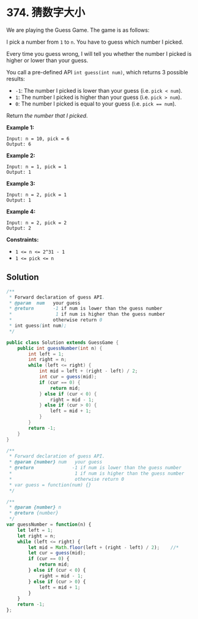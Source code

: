 # 374. 猜数字大小

We are playing the Guess Game. The game is as follows:

I pick a number from `1` to `n`. You have to guess which number I picked.

Every time you guess wrong, I will tell you whether the number I picked is higher or lower than your guess.

You call a pre-defined API `int guess(int num)`, which returns 3 possible results:

* `-1`: The number I picked is lower than your guess (i.e. `pick < num`).
* `1`: The number I picked is higher than your guess (i.e. `pick > num`).
* `0`: The number I picked is equal to your guess (i.e. `pick == num`).

Return *the number that I picked*.

**Example 1:**

```text
Input: n = 10, pick = 6
Output: 6
```
**Example 2:**
```text
Input: n = 1, pick = 1
Output: 1
```
**Example 3:**
```text
Input: n = 2, pick = 1
Output: 1
```
**Example 4:**
```text
Input: n = 2, pick = 2
Output: 2
```

**Constraints:**

* `1 <= n <= 2^31 - 1`
* `1 <= pick <= n`

## Solution

```java
/** 
 * Forward declaration of guess API.
 * @param  num   your guess
 * @return 	     -1 if num is lower than the guess number
 *			      1 if num is higher than the guess number
 *               otherwise return 0
 * int guess(int num);
 */

public class Solution extends GuessGame {
    public int guessNumber(int n) {
        int left = 1;
        int right = n;
        while (left <= right) {
            int mid = left + (right - left) / 2;
            int cur = guess(mid);
            if (cur == 0) {
                return mid;
            } else if (cur < 0) {
                right = mid - 1;
            } else if (cur > 0) {
                left = mid + 1;
            }
        }
        return -1;
    }
}
```

```js
/** 
 * Forward declaration of guess API.
 * @param {number} num   your guess
 * @return 	            -1 if num is lower than the guess number
 *			             1 if num is higher than the guess number
 *                       otherwise return 0
 * var guess = function(num) {}
 */

/**
 * @param {number} n
 * @return {number}
 */
var guessNumber = function(n) {
    let left = 1;
    let right = n;
    while (left <= right) {
        let mid = Math.floor(left + (right - left) / 2);	//*
        let cur = guess(mid);
        if (cur == 0) {
            return mid;
        } else if (cur < 0) {
            right = mid - 1;
        } else if (cur > 0) {
            left = mid + 1;
        }
    }
    return -1;
};
```

